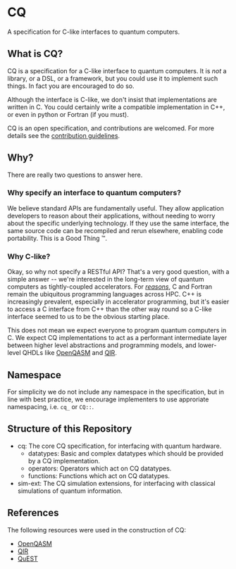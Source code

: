 # CQ

A specification for C-like interfaces to quantum computers.

## What is CQ?

CQ is a specification for a C-like interface to quantum computers. It is _not_ a library, or a DSL, or a framework, but you could use it to implement such things. In fact you are encouraged to do so. 

Although the interface is C-like, we don't insist that implementations are written in C. You could certainly write a compatible implementation in C++, or even in python or Fortran (if you must).

CQ is an open specification, and contributions are welcomed. For more details see the [contribution guidelines](CONTRIBUTING.md).

## Why?

There are really two questions to answer here.

### Why specify an interface to quantum computers?

We believe standard APIs are fundamentally useful. They allow application developers to reason about their applications, without needing to worry about the specific underlying technology. If they use the same interface, the same source code can be recompiled and rerun elsewhere, enabling code portability. This is a Good Thing :tm:.

### Why C-like?

Okay, so why not specify a RESTful API? That's a very good question, with a simple answer -- we're interested in the long-term view of quantum computers as tightly-coupled accelerators. For _[reasons](https://www.mpi-forum.org/)_, C and Fortran remain the ubiquitous programming languages across HPC. C++ is increasingly prevalent, especially in accelerator programming, but it's easier to access a C interface from C++ than the other way round so a C-like interface seemed to us to be the obvious starting place.

This does not mean we expect everyone to program quantum computers in C. We expect CQ implementations to act as a performant intermediate layer between higher level abstractions and programming models, and lower-level QHDLs like [OpenQASM](https://openqasm.com/) and [QIR](https://www.qir-alliance.org/).

## Namespace

For simplicity we do not include any namespace in the specification, but in line with best practice, we encourage implementers to use approriate namespacing, i.e. `cq_` or `CQ::`.

## Structure of this Repository

- cq: The core CQ specification, for interfacing with quantum hardware.
  - datatypes: Basic and complex datatypes which should be provided by a CQ implementation.
  - operators: Operators which act on CQ datatypes.
  - functions: Functions which act on CQ datatypes.
- sim-ext: The CQ simulation extensions, for interfacing with classical simulations of quantum information.

## References

The following resources were used in the construction of CQ:

- [OpenQASM](https://openqasm.com/)
- [QIR](https://www.qir-alliance.org/)
- [QuEST](https://quest.qtechtheory.org/)